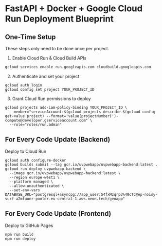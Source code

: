 # FastAPI + Docker + Google Cloud Run Deployment Blueprint

## One-Time Setup

These steps only need to be done once per project.

1. Enable Cloud Run & Cloud Build APIs
```bash
gcloud services enable run.googleapis.com cloudbuild.googleapis.com
```
2. Authenticate and set your project
```
gcloud auth login
gcloud config set project YOUR_PROJECT_ID
```
3. Grant Cloud Run permissions to deploy
```
gcloud projects add-iam-policy-binding YOUR_PROJECT_ID \
  --member="serviceAccount:$(gcloud projects describe $(gcloud config get-value project) --format='value(projectNumber)')-compute@developer.gserviceaccount.com" \
  --role="roles/run.admin"
```

## For Every Code Update (Backend)
Deploy to Cloud Run
```
gcloud auth configure-docker
gcloud builds submit --tag gcr.io/uvpwebapp/uvpwebapp-backend:latest .
gcloud run deploy uvpwebapp-backend \
  --image gcr.io/uvpwebapp/uvpwebapp-backend:latest \
  --region europe-west1 \
  --platform managed \
  --allow-unauthenticated \
  --set-env-vars DATABASE_URL="postgresql+asyncpg://app_user:S4fxMzqrp3%40cTC@ep-noisy-surf-a2mfuunr-pooler.eu-central-1.aws.neon.tech/geoapp"
```

## For Every Code Update (Frontend)
Deploy to GitHub Pages
```
npm run build
npm run deploy
```